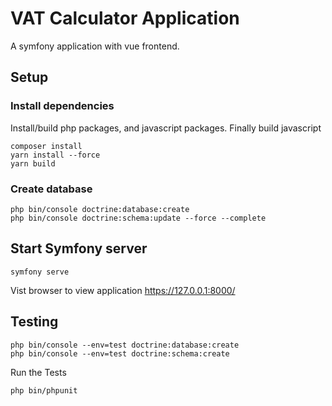 # VAT Calculator  Application

A symfony application with vue frontend.

## Setup

### Install dependencies

Install/build php packages, and javascript packages. Finally build javascript

```
composer install
yarn install --force
yarn build
```

### Create database

```
php bin/console doctrine:database:create
php bin/console doctrine:schema:update --force --complete
```

## Start Symfony server

```
symfony serve
```

Vist browser to view application
https://127.0.0.1:8000/

## Testing

```
php bin/console --env=test doctrine:database:create
php bin/console --env=test doctrine:schema:create
```

Run the Tests

```
php bin/phpunit
```
